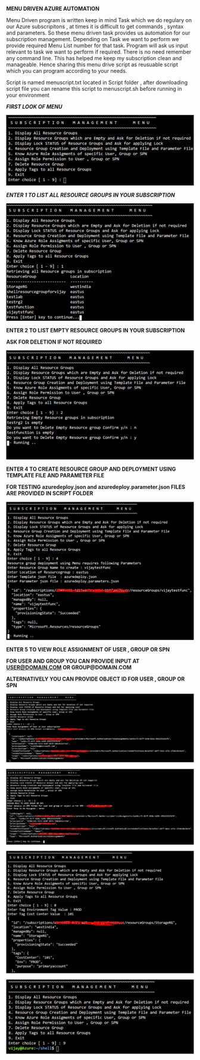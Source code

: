 __MENU DRIVEN AZURE AUTOMATION__

Menu Driven program is written keep in mind Task which we do regulary on our Azure subscripitons , at times it is difficult to get commands , syntax and parameters. So these menu driven task provides us automation for our subscription management. Depending on Task we want to perform we provide required Menu List number for that task. Program will ask us input relevant to task we want to perform if required. There is no need remember any command line. This has helped me keep my subscription clean and manageable. Hence sharing this menu drive script as reusuable script which you can program according to your needs.

Script is named menuscript.txt located in Script folder , after downloading script file you can rename this script to menuscript.sh before running in your environment



__***FIRST LOOK OF MENU***__ 

![MENU](images/menu.PNG)



__***ENTER 1 TO LIST ALL RESOURCE GROUPS IN YOUR SUBSCRIPTION***__


![list](images/listresourcegroups.PNG)

__ENTER 2 TO LIST EMPTY RESOURCE GROUPS IN YOUR SUBSCRIPTION__

__ASK FOR DELETION IF NOT REQUIRED__

![empty](images/emptyresourcegroup.PNG)


__ENTER 4 TO CREATE RESOURCE GROUP AND DEPLOYMENT USING TEMPLATE FILE AND PARAMETER FILE__

__FOR TESTING azuredeploy.json and azuredeploy.parameter.json FILES ARE PROVIDED IN SCRIPT FOLDER__

![deployment](images/resourcedeployment1.PNG)

__ENTER 5 TO VIEW ROLE ASSIGNMENT OF USER , GROUP OR SPN__

__FOR USER AND GROUP YOU CAN PROVIDE INPUT AT USER@DOMAIN.COM OR GROUP@DOMAIN.COM__

__ALTERNATIVELY YOU CAN PROVIDE OBJECT ID FOR USER , GROUP OR SPN__

![view](images/viewroleassignment.PNG)

![roleassign](images/roleassignment.PNG)

![tags](images/tags.PNG)

![exit](images/exit.PNG)
